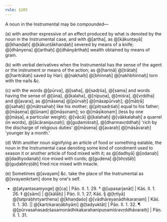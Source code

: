 ```yaml
---
rule: §205
---
```


A noun in the Instrumental may be compounded—

(a) with another expressive of an effect produced by what is denoted by the noun in the Instrumental case, and with @[artha], as @[kākuṇṭayā] @[khaṇḍaḥ] @[kākuṇṭākhaṇḍaḥ] severed by means of a knife; @[dhānyena] @[arthaḥ] @[dhānyārthaḥ] wealth obtained by means of grain.

(b) with verbal derivatives when the Instrumental has the sense of the agent or the instrument or means of the action; as @[hariṇā] @[trātaḥ] @[haritrātaḥ] saved by Hari; @[nakhaiḥ] @[bhinnaḥ] @[nakhbhinnaḥ] torn with the nails &c.

(c) with the words @[pūrva], @[saha], @[sadṛśa], @[sama] and words having the sense of @[ūna], @[kalaha], @[nipuṇa], @[miśra], @[vṛddha] and @[avara]; as @[māsena] @[pūrvaḥ] @[māsapūrvaḥ]; @[mātṛā] @[sahaḥ] @[mātṛsahaḥ] like his mother; @[pitṛsadṛśaḥ] equal to his father; @[māṣeṇa] @[ūnam] @[māṣonam]; so @[māṣikonam] (less by one @[māṣa], a particular weight); @[vācā] @[kalahaḥ] @[vākkalahaḥ] a quarrel (in words), @[ācāranipuṇaḥ]; @[guḍamiśraḥ], @[dharmavṛddhaḥ] 'rich by the discharge of religious duties' @[māsena] @[avaraḥ] @[māsāvaraḥ] 'younger by a month.'

(d) With another noun signifying an article of food or something eatable, the noun in the Instrumental case denoting some kind of condiment used to season it or another article of food mixed with it; as @[dadhyā] @[odanaḥ] @[dadhyodanaḥ] rice mixed with curds; @[guḍena] @[bhṛṣṭāḥ] @[guḍabhṛṣṭāḥ] fried rice mixed with treacle.

(e) Sometimes @[svayam] &c. take the place of the Instrumental as @[svayaṃkṛtam] done by one's self.

* @[atyantasaṃyoge] @[ca] | Pāṇ. II. 1. 29.
† @[upasarjanāt] | Kāś. II. 1. 26.
‡ @[sāmi] | @[kālāḥ] | Pāṇ. II. 1. 27, Kāś.
§ @[tṛtīyā] @[tatprabhṛtyarthena] @[khaṇḍaśo] @[vādhāreyaṇādhikaraṇam] | Kāś. II. 1. 30.
|| @[kartṛkaraṇābhyāṃ] @[tadyuktāt] | Pāṇ. II. 1. 32.
¶ @[pūrvasahasadṛśasamonādhikakarahanipuṇamiśravṛddhāvaraiḥ] | Pāṇ. II. 1. 31.